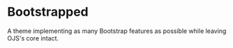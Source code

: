 Bootstrapped
=================

A theme implementing as many Bootstrap features as possible while leaving OJS's core intact.